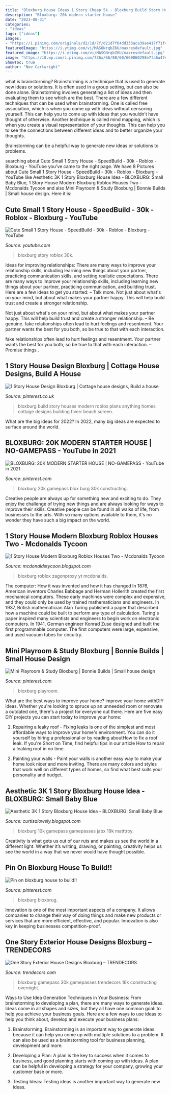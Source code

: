 ```yaml
---
title: "Bloxburg House Ideas 1 Story Cheap 5k - Bloxburg Build Story Houses Modern Roblox Plans Anything Homes Cottage Designs Building Fiverr Beach Screen"
description: "Bloxburg: 20k modern starter house"
date: "2023-08-31"
categories:
- "ideas"
tags: ["ideas"]
images:
- "https://i.pinimg.com/originals/d2/1d/7f/d21d7f64dd333aca39ae417f71f40883.jpg"
featuredImage: "https://i.ytimg.com/vi/MASONrqbZ6U/maxresdefault.jpg"
featured_image: "https://i.ytimg.com/vi/MASONrqbZ6U/maxresdefault.jpg"
image: "https://i0.wp.com/i.pinimg.com/736x/66/08/60/660860298e7fa6a47ed3f184e9568629.jpg?ssl=1"
ShowToc: true
author: "Noe Cartwright"
---
```



what is brainstorming?
Brainstorming is a technique that is used to generate new ideas or solutions. It is often used in a group setting, but can also be done alone. Brainstorming involves generating a list of ideas and then evaluating them to see which are the best.
There are a few different techniques that can be used when brainstorming. One is called free association, which is when you come up with ideas without censoring yourself. This can help you to come up with ideas that you wouldn't have thought of otherwise. Another technique is called mind mapping, which is when you create a visual representation of your thoughts. This can help you to see the connections between different ideas and to better organize your thoughts.

Brainstorming can be a helpful way to generate new ideas or solutions to problems.

	

		
searching about Cute Small 1 Story House - SpeedBuild - 30k - Roblox - Bloxburg - YouTube you've came to the right page. We have 8 Pictures about Cute Small 1 Story House - SpeedBuild - 30k - Roblox - Bloxburg - YouTube like Aesthetic 3K 1 Story Bloxburg House Idea - BLOXBURG: Small Baby Blue, 1 Story House Modern Bloxburg Roblox Houses Two - Mcdonalds Tycoon and also Mini Playroom &amp; Study Bloxburg | Bonnie Builds | Small house design. Here it is:
		
    
## Cute Small 1 Story House - SpeedBuild - 30k - Roblox - Bloxburg - YouTube

<img loading=lazy src="https://i.ytimg.com/vi/MASONrqbZ6U/maxresdefault.jpg" onerror="this.onerror=null;this.src='https://tse1.mm.bing.net/th?id=OIP.FVcVs1sQcUZVcVC5QDLqLgHaEK&amp;pid=15.1';" alt="Cute Small 1 Story House - SpeedBuild - 30k - Roblox - Bloxburg - YouTube">

_Source: youtube.com_

>bloxburg story roblox 30k. 

	

Ideas for improving relationships: There are many ways to improve your relationship skills, including learning new things about your partner, practicing communication skills, and setting realistic expectations.
There are many ways to improve your relationship skills, including learning new things about your partner, practicing communication, and building trust. Here are a few ideas to get you started: 
     – Talk more. Not just about what's on your mind, but about what makes your partner happy. This will help build trust and create a stronger relationship.

Not just about what's on your mind, but about what makes your partner happy. This will help build trust and create a stronger relationship. – Be genuine. fake relationships often lead to hurt feelings and resentment. Your partner wants the best for you both, so be true to that with each interaction.

fake relationships often lead to hurt feelings and resentment. Your partner wants the best for you both, so be true to that with each interaction. – Promise things .

    
## 1 Story House Design Bloxburg | Cottage House Designs, Build A House

<img loading=lazy src="https://i.pinimg.com/736x/2b/eb/1e/2beb1e2449ec970ac98c652760321301.jpg" onerror="this.onerror=null;this.src='https://tse1.mm.bing.net/th?id=OIP.Df9xjQ4qvGOzQB7sSQ2mZAHaEK&amp;pid=15.1';" alt="1 Story House Design Bloxburg | Cottage house designs, Build a house">

_Source: pinterest.co.uk_

>bloxburg build story houses modern roblox plans anything homes cottage designs building fiverr beach screen. 

	

What are the big ideas for 2022?
In 2022, many big ideas are expected to surface around the world.

    
## BLOXBURG: 20K MODERN STARTER HOUSE | NO-GAMEPASS - YouTube In 2021

<img loading=lazy src="https://i.pinimg.com/originals/d2/1d/7f/d21d7f64dd333aca39ae417f71f40883.jpg" onerror="this.onerror=null;this.src='https://tse1.mm.bing.net/th?id=OIP.4wpkIc7CZrp0QI-7WLIHGQHaFj&amp;pid=15.1';" alt="BLOXBURG: 20K MODERN STARTER HOUSE | NO-GAMEPASS - YouTube in 2021">

_Source: pinterest.com_

>bloxburg 20k gamepass blox burg 30k constructing. 

	

Creative people are always up for something new and exciting to do. They enjoy the challenge of trying new things and are always looking for ways to improve their skills. Creative people can be found in all walks of life, from businesses to the arts. With so many options available to them, it's no wonder they have such a big impact on the world.

    
## 1 Story House Modern Bloxburg Roblox Houses Two - Mcdonalds Tycoon

<img loading=lazy src="http://i1.ytimg.com/vi/6sLbOTgPkWQ/maxresdefault.jpg" onerror="this.onerror=null;this.src='https://tse3.mm.bing.net/th?id=OIP.xBy9q8gtbYSb27DOwBSNqwHaEK&amp;pid=15.1';" alt="1 Story House Modern Bloxburg Roblox Houses Two - Mcdonalds Tycoon">

_Source: mcdonaldstycoon.blogspot.com_

>bloxburg roblox zagonproxy yt mcdonalds. 

	

The computer: How it was invented and how it has changed
In 1876, American inventors Charles Babbage and Herman Hollerith created the first mechanical computers. These early machines were complex and expensive, and they could only be used by trained mathematicians and engineers. In 1937, British mathematician Alan Turing published a paper that described how a machine could be built to perform any type of calculation. Turing's paper inspired many scientists and engineers to begin work on electronic computers. In 1941, German engineer Konrad Zuse designed and built the first programmable computer. The first computers were large, expensive, and used vacuum tubes for circuitry.

    
## Mini Playroom &amp; Study Bloxburg | Bonnie Builds | Small House Design

<img loading=lazy src="https://i.pinimg.com/736x/3e/80/cb/3e80cb1d0affd459fe908d9c916c8326.jpg" onerror="this.onerror=null;this.src='https://tse2.mm.bing.net/th?id=OIP.OlUvFWLUzP4eObU4mX5SbAHaEK&amp;pid=15.1';" alt="Mini Playroom &amp; Study Bloxburg | Bonnie Builds | Small house design">

_Source: pinterest.com_

>bloxburg playroom. 

	

What are the best ways to improve your home?
improve your home withDIY ideas. Whether you're looking to spruce up an unneeded room or renovate a outdated one, there's a project for everyone out there. Here are five easy DIY projects you can start today to improve your home: 
1. Repairing a leaky roof - Fixing leaks is one of the simplest and most affordable ways to improve your home's environment. You can do it yourself by hiring a professional or by reading aboutHow to fix a roof leak. If you're Short on Time, find helpful tips in our article How to repair a leaking roof in no time. 

2. Painting your walls - Paint your walls is another easy way to make your home look nicer and more inviting. There are many colors and styles that work well on different types of homes, so find what best suits your personality and budget.

    
## Aesthetic 3K 1 Story Bloxburg House Idea - BLOXBURG: Small Baby Blue

<img loading=lazy src="https://i.pinimg.com/736x/86/ff/05/86ff05de18786250fb3f2c3643bdfeeb.jpg" onerror="this.onerror=null;this.src='https://tse4.mm.bing.net/th?id=OIP.29i8m_EZ_-4jNHdiV5m5agHaEK&amp;pid=15.1';" alt="Aesthetic 3K 1 Story Bloxburg House Idea - BLOXBURG: Small Baby Blue">

_Source: curtisalowely.blogspot.com_

>bloxburg 10k gamepass gamepasses jabx 19k matttroy. 

	

Creativity is what gets us out of our ruts and makes us see the world in a different light. Whether it’s writing, drawing, or painting, creativity helps us see the world in a way that we never would have thought possible.

    
## Pin On Bloxburg House To Build!!

<img loading=lazy src="https://i.pinimg.com/736x/59/02/d6/5902d68f7378526aeeb11d59c82e67a4.jpg" onerror="this.onerror=null;this.src='https://tse3.mm.bing.net/th?id=OIP.n0mMVNYdVAoKUB8ildWN1QHaED&amp;pid=15.1';" alt="Pin on bloxburg house to build!!">

_Source: pinterest.com_

>bloxburg bloxbrug. 

	

Innovation is one of the most important aspects of a company. It allows companies to change their way of doing things and make new products or services that are more efficient, effective, and popular. Innovation is also key in keeping businesses competition-proof.

    
## One Story Exterior House Designs Bloxburg – TRENDECORS

<img loading=lazy src="https://i0.wp.com/i.pinimg.com/736x/66/08/60/660860298e7fa6a47ed3f184e9568629.jpg?ssl=1" onerror="this.onerror=null;this.src='https://tse1.mm.bing.net/th?id=OIP.uITBJCaDY2mhSiXo_6X2LQHaFj&amp;pid=15.1';" alt="One Story Exterior House Designs Bloxburg – TRENDECORS">

_Source: trendecors.com_

>bloxburg gamepass 30k gamepasses trendecors 16k constructing overnight. 

	

Ways to Use Idea Generation Techniques in Your Business: From brainstorming to developing a plan, there are many ways to generate ideas.
Ideas come in all shapes and sizes, but they all have one common goal: to help you achieve your business goals. Here are a few ways to use ideas to help you think about, develop and execute your business plans:
1. Brainstorming: Brainstorming is an important way to generate ideas because it can help you come up with multiple solutions to a problem. It can also be used as a brainstorming tool for business planning, development and more.

2. Developing a Plan: A plan is the key to success when it comes to business, and good planning starts with coming up with ideas. A plan can be helpful in developing a strategy for your company, growing your customer base or more.

3. Testing Ideas: Testing ideas is another important way to generate new ideas.

